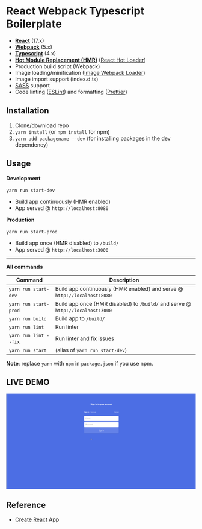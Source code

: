 # React Webpack Typescript Boilerplate

- **[React](https://facebook.github.io/react/)** (17.x)
- **[Webpack](https://webpack.js.org/)** (5.x)
- **[Typescript](https://www.typescriptlang.org/)** (4.x)
- **[Hot Module Replacement (HMR)](https://webpack.js.org/concepts/hot-module-replacement/)** ([React Hot Loader](https://github.com/gaearon/react-hot-loader))
- Production build script (Webpack)
- Image loading/minification ([Image Webpack Loader](https://github.com/tcoopman/image-webpack-loader))
- Image import support (index.d.ts)
- [SASS](http://sass-lang.com/) support
- Code linting ([ESLint](https://github.com/eslint/eslint)) and formatting ([Prettier](https://github.com/prettier/prettier))

## Installation

1. Clone/download repo
2. `yarn install` (or `npm install` for npm)
3. `yarn add packagename --dev` (for installing packages in the dev dependency)

## Usage

**Development**

`yarn run start-dev`

- Build app continuously (HMR enabled)
- App served @ `http://localhost:8080`

**Production**

`yarn run start-prod`

- Build app once (HMR disabled) to `/build/`
- App served @ `http://localhost:3000`

---

**All commands**

| Command               | Description                                                                    |
| --------------------- | ------------------------------------------------------------------------------ |
| `yarn run start-dev`  | Build app continuously (HMR enabled) and serve @ `http://localhost:8080`       |
| `yarn run start-prod` | Build app once (HMR disabled) to `/build/` and serve @ `http://localhost:3000` |
| `yarn run build`      | Build app to `/build/`                                                         |
| `yarn run lint`       | Run linter                                                                     |
| `yarn run lint --fix` | Run linter and fix issues                                                      |
| `yarn run start`      | (alias of `yarn run start-dev`)                                                |

**Note**: replace `yarn` with `npm` in `package.json` if you use npm.

## LIVE DEMO

<p align="center"> 
    <img src="src/assets/boilerplate.gif" align="center"></img>
</p>

## Reference

- [Create React App](https://github.com/facebook/create-react-app)

